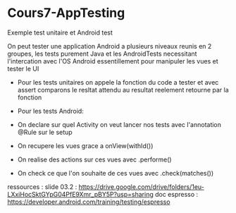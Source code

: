 # Cours7-AppTesting
Exemple test unitaire et Android test


On peut tester une application Android a plusieurs niveaux reunis en 2 groupes, les tests purement Java et les AndroidTests necessitant l'intercation avec l'OS Android essentillement pour manipuler les vues et tester le UI


- Pour les tests unitaires on appele la fonction du code a tester et avec assert comparons le resltat attendu au resultat reelement retourne par la fonction

- Pour les tests Android:
 
 - On declare sur quel Activity on veut lancer nos tests avec l'annotation @Rule sur le setup
 - On recupere les vues grace a onView(withId())
 - On realise des actions sur ces vues avec .performe()
 - On check ce que l'on souhaite de ces vues avec .check(matches())

ressources : 
slide 03.2 : https://drive.google.com/drive/folders/1eu-LXxiHocSktGYpG04PfE9Xmr_pBY5P?usp=sharing
doc espresso : https://developer.android.com/training/testing/espresso

